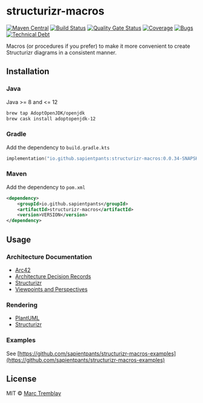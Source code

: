 # structurizr-macros

[![Maven Central](https://maven-badges.herokuapp.com/maven-central/io.github.sapientpants/structurizr-macros/badge.svg)](https://maven-badges.herokuapp.com/maven-central/io.github.sapientpants/structurizr-macros)
[![Build Status](https://travis-ci.org/sapientpants/structurizr-macros.svg?branch=master)](https://travis-ci.org/sapientpants/structurizr-macros)
[![Quality Gate Status](https://sonarcloud.io/api/project_badges/measure?project=structurizr-macros&metric=alert_status)](https://sonarcloud.io/dashboard?id=structurizr-macros)
[![Coverage](https://sonarcloud.io/api/project_badges/measure?project=structurizr-macros&metric=coverage)](https://sonarcloud.io/dashboard?id=structurizr-macros)
[![Bugs](https://sonarcloud.io/api/project_badges/measure?project=structurizr-macros&metric=bugs)](https://sonarcloud.io/dashboard?id=structurizr-macros)
[![Technical Debt](https://sonarcloud.io/api/project_badges/measure?project=structurizr-macros&metric=sqale_index)](https://sonarcloud.io/dashboard?id=structurizr-macros)

Macros (or procedures if you prefer) to make it more convenient to create Structurizr diagrams in a consistent manner.

## Installation

### Java

Java >= 8 and <= 12

```sh
brew tap AdoptOpenJDK/openjdk
brew cask install adoptopenjdk-12
```

### Gradle

Add the dependency to `build.gradle.kts`

```kotlin
implementation("io.github.sapientpants:structurizr-macros:0.0.34-SNAPSHOT")
```

### Maven

Add the dependency to `pom.xml`

```xml
<dependency>
    <groupId>io.github.sapientpants</groupId>
    <artifactId>structurizr-macros</artifactId>
    <version>VERSION</version>
</dependency>
```

## Usage

### Architecture Documentation

- [Arc42](doc/architecture-documentation/arc42.md)
- [Architecture Decision Records](doc/architecture-documentation/architecture-decision-records.md)
- [Structurizr](doc/architecture-documentation/structurizr.md)
- [Viewpoints and Perspectives](doc/architecture-documentation/viewpoints-and-perspectices.md)

### Rendering

- [PlantUML](doc/rendering/plantuml.md)
- [Structurizr](doc/rendering/structurizr.md)


### Examples

See [https://github.com/sapientpants/structurizr-macros-examples](https://github.com/sapientpants/structurizr-macros-examples)

## License

MIT © [Marc Tremblay](https://github.com/sapientpants)
